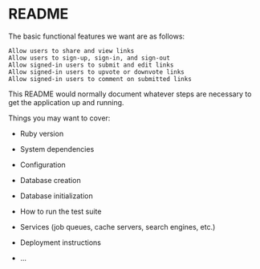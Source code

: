 # README

The basic functional features we want are as follows:

    Allow users to share and view links
    Allow users to sign-up, sign-in, and sign-out
    Allow signed-in users to submit and edit links
    Allow signed-in users to upvote or downvote links
    Allow signed-in users to comment on submitted links

This README would normally document whatever steps are necessary to get the
application up and running.

Things you may want to cover:

* Ruby version

* System dependencies

* Configuration

* Database creation

* Database initialization

* How to run the test suite

* Services (job queues, cache servers, search engines, etc.)

* Deployment instructions

* ...
